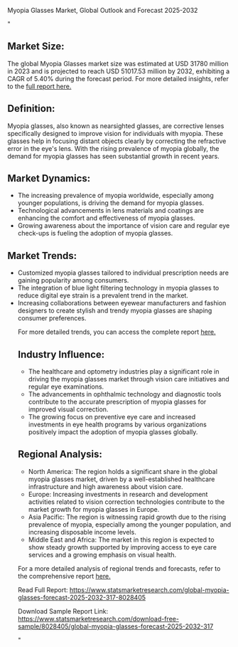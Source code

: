 Myopia Glasses Market, Global Outlook and Forecast 2025-2032

"<html>
<h2>Market Size:</h2>
<p>The global Myopia Glasses market size was estimated at USD 31780 million in 2023 and is projected to reach USD 51017.53 million by 2032, exhibiting a CAGR of 5.40% during the forecast period. For more detailed insights, refer to the <a href='https://www.statsmarketresearch.com/global-myopia-glasses-forecast-2025-2032-317-8028405'>full report here.</a></p>

<h2>Definition:</h2>
<p>Myopia glasses, also known as nearsighted glasses, are corrective lenses specifically designed to improve vision for individuals with myopia. These glasses help in focusing distant objects clearly by correcting the refractive error in the eye's lens. With the rising prevalence of myopia globally, the demand for myopia glasses has seen substantial growth in recent years.</p>

<h2>Market Dynamics:</h2>
<ul>
<li>The increasing prevalence of myopia worldwide, especially among younger populations, is driving the demand for myopia glasses.</li>
<li>Technological advancements in lens materials and coatings are enhancing the comfort and effectiveness of myopia glasses.</li>
<li>Growing awareness about the importance of vision care and regular eye check-ups is fueling the adoption of myopia glasses.</li>
</ul>

<h2>Market Trends:</h2>
<ul>
<li>Customized myopia glasses tailored to individual prescription needs are gaining popularity among consumers.</li>
<li>The integration of blue light filtering technology in myopia glasses to reduce digital eye strain is a prevalent trend in the market.</li>
<li>Increasing collaborations between eyewear manufacturers and fashion designers to create stylish and trendy myopia glasses are shaping consumer preferences.</li>
<p>For more detailed trends, you can access the complete report <a href='https://www.statsmarketresearch.com/global-myopia-glasses-forecast-2025-2032-317-8028405'>here.</a></p>

<h2>Industry Influence:</h2>
<ul>
<li>The healthcare and optometry industries play a significant role in driving the myopia glasses market through vision care initiatives and regular eye examinations.</li>
<li>The advancements in ophthalmic technology and diagnostic tools contribute to the accurate prescription of myopia glasses for improved visual correction.</li>
<li>The growing focus on preventive eye care and increased investments in eye health programs by various organizations positively impact the adoption of myopia glasses globally.</li>
</ul>

<h2>Regional Analysis:</h2>
<ul>
<li>North America: The region holds a significant share in the global myopia glasses market, driven by a well-established healthcare infrastructure and high awareness about vision care.</li>
<li>Europe: Increasing investments in research and development activities related to vision correction technologies contribute to the market growth for myopia glasses in Europe.</li>
<li>Asia Pacific: The region is witnessing rapid growth due to the rising prevalence of myopia, especially among the younger population, and increasing disposable income levels.</li>
<li>Middle East and Africa: The market in this region is expected to show steady growth supported by improving access to eye care services and a growing emphasis on visual health.</li>
</ul>

<p>For a more detailed analysis of regional trends and forecasts, refer to the comprehensive report <a href='https://www.statsmarketresearch.com/global-myopia-glasses-forecast-2025-2032-317-8028405'>here.</a></p>

<p>Read Full Report: <a href='https://www.statsmarketresearch.com/global-myopia-glasses-forecast-2025-2032-317-8028405'>https://www.statsmarketresearch.com/global-myopia-glasses-forecast-2025-2032-317-8028405</a></p>
<p>Download Sample Report Link: <a href='https://www.statsmarketresearch.com/download-free-sample/8028405/global-myopia-glasses-forecast-2025-2032-317'>https://www.statsmarketresearch.com/download-free-sample/8028405/global-myopia-glasses-forecast-2025-2032-317</a></p>
</html>"
